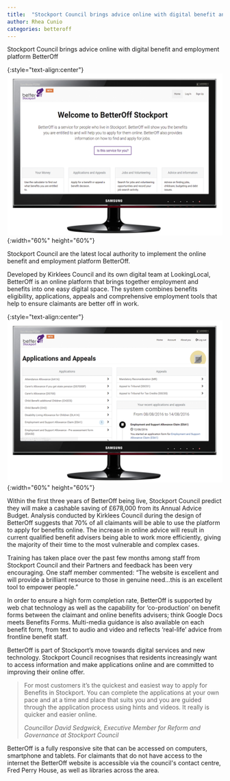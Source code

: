 ```yaml
---
title:  "Stockport Council brings advice online with digital benefit and employment platform BetterOff"
author: Rhea Cunio
categories: betteroff
---
```

Stockport Council brings advice online with digital benefit and employment platform BetterOff

{:style="text-align:center"}
![MyLocalOffer](/assets/images/2016-08-15-better-off-stockport/stockportbo1.png){:width="60%" height="60%"}

Stockport Council are the latest local authority to implement the online benefit and employment platform BetterOff.
 
Developed by Kirklees Council and its own digital team at LookingLocal, BetterOff is an online platform that brings together employment and benefits into one easy digital space. The system combines benefits eligibility, applications, appeals and comprehensive employment tools that help to ensure claimants are better off in work.

{:style="text-align:center"}
![MyLocalOffer](/assets/images/2016-08-15-better-off-stockport/stockportbo4.png){:width="60%" height="60%"}

Within the first three years of BetterOff being live, Stockport Council predict they will make a cashable saving of £678,000 from its Annual Advice Budget. Analysis conducted by Kirklees Council during the design of BetterOff suggests that 70% of all claimants will be able to use the platform to apply for benefits online. The increase in online advice will result in current qualified benefit advisers being able to work more efficiently, giving the majority of their time to the most vulnerable and complex cases.
  
Training has taken place over the past few months among staff from Stockport Council and their Partners and feedback has been very encouraging. One staff member commented: “The website is excellent and will provide a brilliant resource to those in genuine need...this is an excellent tool to empower people.”
 
In order to ensure a high form completion rate, BetterOff is supported by web chat technology as well as the capability for ‘co-production’ on benefit forms between the claimant and online benefits advisers; think Google Docs meets Benefits Forms. Multi-media guidance is also available on each benefit form, from text to audio and video and reflects ‘real-life’ advice from frontline benefit staff.
 
BetterOff is part of Stockport’s move towards digital services and new technology. Stockport Council recognises that residents increasingly want to access information and make applications online and are committed to improving their online offer.
 
> For most customers it’s the quickest and easiest way to apply for Benefits in Stockport. You can complete the applications at your own pace and at a time and place that suits you and you are guided through the application process using hints and videos. It really is quicker and easier online.
>
> <cite>Councillor David Sedgwick, Executive Member for Reform and Governance at Stockport Council
 
BetterOff is a fully responsive site that can be accessed on computers, smartphone and tablets. For claimants that do not have access to the internet the BetterOff website is accessible via the council's contact centre, Fred Perry House, as well as libraries across the area.
